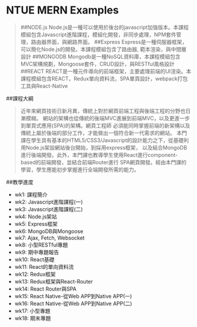 # NTUE MERN Examples
>##NODE.js
Node.js是一種可以使用於後台的javascript加強版本。本課程模組包含Javascript進階課程，模組化開發，非同步處理，NPM套件管理，路由器界面，與網路界面。
##Express
Express是一種伺服器框架，可以簡化Node.js的開發。本課程模組包含了路由器, 範本渲染，與中間層設計
##MONGODB
Mongodb是一種NoSQL資料庫，本課程模組包含MVC架構規劃，Mongoose套件，CRUD設計，與RESTful風格設計
##REACT
REACT是一種元件導向的前端框架，主要處理前端的UI渲染。本課程模組包含REACT，Redux單向資料流，SPA單頁設計，webpack打包工具與React-Native

##課程大綱
>近年來網頁技術日新月異，傳統上對於網頁前端工程與後端工程的分野也日漸模糊。 網站的架構也從傳統的後端MVC進展到前端MVC，以及更進一步到單頁式應用(SPA)的架構。網頁工程師 必須能同時掌握前端的新架構以及傳統上屬於後端的部分工作，才能做出一個符合新一代需求的網站。 本門課在學生具有基本的HTML5/CSS3/Javascript的設計能力之下，從基礎利用Node.js架設網站後台開始，到採用express框架， 以及結合MongoDB進行後端開發。此外，本門課也教導學生使用React進行component-based的前端開發，並結合前端Router進行 SPA網頁開發。經由本門課的學習，學生應能初步掌握進行全端開發所需的能力。

##教學進度
- wk1: 課程簡介
- wk2: Javascript進階課程(一)
- wk3: Javascript進階課程(二)
- wk4: Node.js架站
- wk5: Express框架
- wk6: MongoDB與Mongoose
- wk7: Ajax, Fetch, Websocket
- wk8: 小型RESTful專題
- wk9: 期中專題報告
- wk10: React基礎
- wk11: React的單向資料流
- wk12: Redux框架
- wk13: Redux框架與React-Router
- wk14: React Router與SPA
- wk15: React Native-從Web APP到Native APP(一)
- wk16: React Native-從Web APP到Native APP(二)
- wk17: 小型專題
- wk18: 期末專題

